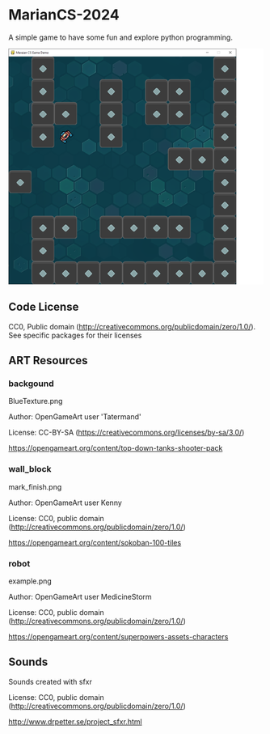 # MarianCS-2024
A simple game to have some fun and explore python programming.

![Alt text](screenshot.png?raw=true "Game Demo Screenshot")

## Code License
CC0, Public domain (http://creativecommons.org/publicdomain/zero/1.0/). See specific packages for their licenses

## ART Resources
### backgound
BlueTexture.png

Author: OpenGameArt user 'Tatermand'

License: CC-BY-SA (https://creativecommons.org/licenses/by-sa/3.0/)

https://opengameart.org/content/top-down-tanks-shooter-pack

### wall_block
mark_finish.png

Author: OpenGameArt user Kenny

License: CC0, public domain (http://creativecommons.org/publicdomain/zero/1.0/)

https://opengameart.org/content/sokoban-100-tiles

### robot
example.png

Author: OpenGameArt user MedicineStorm

License: CC0, public domain (http://creativecommons.org/publicdomain/zero/1.0/)

https://opengameart.org/content/superpowers-assets-characters

## Sounds
Sounds created with sfxr

License: CC0, public domain (http://creativecommons.org/publicdomain/zero/1.0/)

http://www.drpetter.se/project_sfxr.html
